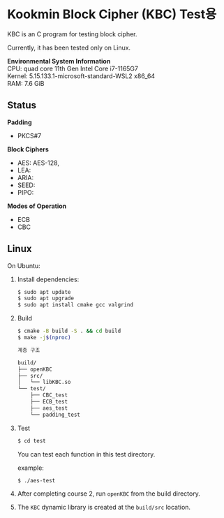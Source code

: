 # Kookmin Block Cipher (KBC) Test용
KBC is an C program for testing block cipher.

Currently, it has been tested only on Linux.  

**Environmental System Information**\
CPU: quad core 11th Gen Intel Core i7-1165G7\
Kernel: 5.15.133.1-microsoft-standard-WSL2 x86_64\
RAM: 7.6 GiB
## Status

**Padding**
- PKCS#7

**Block Ciphers**
- AES: AES-128,
- LEA:
- ARIA:
- SEED:
- PIPO:

**Modes of Operation**
- ECB
- CBC

## Linux

On Ubuntu:

1. Install dependencies:
    
    ```bash
    $ sudo apt update
    $ sudo apt upgrade
    $ sudo apt install cmake gcc valgrind
    ```

2. Build
    ```bash
    $ cmake -B build -S . && cd build
    $ make -j$(nproc)
    ```
    ```bash
    계층 구조
    
    build/
    ├── openKBC
    ├── src/
    │   └── libKBC.so
    └── test/
        ├── CBC_test
        ├── ECB_test
        ├── aes_test
        └── padding_test
    ```

3. Test
    ```bash
    $ cd test
    ```
    You can test each function in this test directory.  

    example:
    ```bash
    $ ./aes-test
    ```

4. After completing course 2, run `openKBC` from the build directory.

5. The `KBC` dynamic library is created at the `build/src` location.


